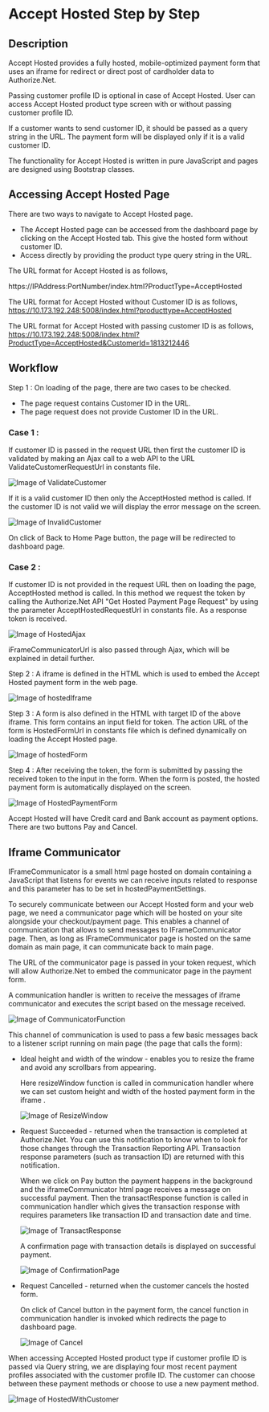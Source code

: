 # Accept Hosted Step by Step

## Description

Accept Hosted provides a fully hosted, mobile-optimized payment form that uses an iframe for redirect or direct post of cardholder data to Authorize.Net.

Passing customer profile ID is optional in case of Accept Hosted. User can access Accept Hosted product type screen with or without passing customer profile ID. 

If a customer wants to send customer ID, it should be passed as a query string in the URL. The payment form will be displayed only if it is a valid customer ID.

The functionality for Accept Hosted is written in pure JavaScript and pages are designed using Bootstrap classes.

## Accessing Accept Hosted Page

There are two ways to navigate to Accept Hosted page.

* The Accept Hosted page can be accessed from the dashboard page by clicking on the Accept Hosted tab. This give the hosted form without customer ID.
* Access directly by providing the product type query string in the URL. 
 
The URL format for Accept Hosted is as follows,

https://IPAddress:PortNumber/index.html?ProductType=AcceptHosted

The URL format for Accept Hosted without Customer ID is as follows,
https://10.173.192.248:5008/index.html?producttype=AcceptHosted

The URL format for Accept Hosted with passing customer ID is as follows,
https://10.173.192.248:5008/index.html?ProductType=AcceptHosted&CustomerId=1813212446

## Workflow

Step 1 : On loading of the page, there are two cases to be checked.

* The page request contains Customer ID in the URL. 
* The page request does not provide Customer ID in the URL. 

### Case 1 : 

If customer ID is passed in the request URL then first the customer ID is validated by making an Ajax call to a web API to the URL ValidateCustomerRequestUrl in constants file. 

![Image of ValidateCustomer](Github-Images/ValidateCustomer.PNG)

If it is a valid customer ID then only the AcceptHosted method is called. 
If the customer ID is not valid we will display the error message on the screen.

![Image of InvalidCustomer](Github-Images/InvalidCustomer.PNG)

On click of Back to Home Page button, the page will be redirected to dashboard page.

### Case 2 : 

If customer ID is not provided in the request URL then on loading the page, AcceptHosted method is called. In this method we request the token by calling the Authorize.Net API "Get Hosted Payment Page Request" by using the parameter AcceptHostedRequestUrl in constants file.
As a response token is received.

![Image of HostedAjax](Github-Images/HostedAjax.PNG)

iFrameCommunicatorUrl is also passed through Ajax, which will be explained in detail further.

Step 2 : A iframe is defined in the HTML which is used to embed the Accept Hosted payment form in the web page. 

![Image of hostedIframe](Github-Images/hostedIframe.PNG)

Step 3 : A form is also defined in the HTML with target ID of the above iframe. This form contains an input field for token. The action URL of the form is HostedFormUrl in constants file which is defined dynamically on loading the Accept Hosted page.

![Image of hostedForm](Github-Images/hostedForm.PNG)

Step 4 : After receiving the token, the form is submitted by passing the received token to the input in the form.
When the form is posted, the hosted payment form is automatically displayed on the screen.

![Image of HostedPaymentForm](Github-Images/HostedPaymentForm.PNG)

Accept Hosted will have Credit card and Bank account as payment options. There are two buttons Pay and Cancel.

## Iframe Communicator

IFrameCommunicator is a small html page hosted on domain containing a JavaScript that listens for events we can receive inputs related to response and this parameter has to be set in hostedPaymentSettings.

To securely communicate between our Accept Hosted form and your web page, we need a communicator page which will be hosted on your site alongside your checkout/payment page. This enables a channel of communication that allows to send messages to IFrameCommunicator page. Then, as long as IFrameCommunicator page is hosted on the same domain as main page, it can communicate back to main page.

The URL of the communicator page is passed in your token request, which will allow Authorize.Net to embed the communicator page in the payment form.

A communication handler is written to receive the messages of iframe communicator and executes the script based on the message received.

![Image of CommunicatorFunction](Github-Images/CommunicatorFunction.PNG)

This channel of communication is used to pass a few basic messages back to a listener script running on main page (the page that calls the form):

*	Ideal height and width of the window - enables you to resize the frame and avoid any scrollbars from appearing.
    
	Here resizeWindow function is called in communication handler where we can set custom height and width of the hosted payment form in the iframe .
	
	![Image of ResizeWindow](Github-Images/ResizeWindow.PNG)
	
*	Request Succeeded - returned when the transaction is completed at Authorize.Net. You can use this notification to know when to look for those changes through the Transaction Reporting API. Transaction response parameters (such as transaction ID) are returned with this notification.

    When we click on Pay button the payment happens in the background and the iframeCommunicator html page receives a message on successful payment.
    Then the transactResponse function is called in communication handler which gives the transaction response with requires parameters like transaction ID and transaction date and time.
	
	![Image of TransactResponse](Github-Images/TransactResponse.PNG)
	
	A confirmation page with transaction details is displayed on successful payment.
	
	![Image of ConfirmationPage](Github-Images/ConfirmationPage.PNG)
	
*	Request Cancelled - returned when the customer cancels the hosted form.
    
	On click of Cancel button in the payment form, the cancel function in communication handler is invoked which redirects the page to dashboard page.
    
	![Image of Cancel](Github-Images/Cancel.PNG)
	
When accessing Accepted Hosted product type if customer profile ID is passed via Query string, we are displaying four most recent payment profiles associated with the customer profile ID. The customer can choose between these payment methods or choose to use a new payment method. 

![Image of HostedWithCustomer](Github-Images/HostedWithCustomer.PNG)
